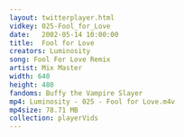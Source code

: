 ```yaml
---
layout: twitterplayer.html
vidkey: 025-Fool_for_Love
date:   2002-05-14 10:00:00
title:  Fool for Love
creators: Luminosity
song: Fool For Love Remix
artist: Mix Master
width: 640
height: 480
fandoms: Buffy the Vampire Slayer
mp4: Luminosity - 025 - Fool for Love.m4v
mp4size: 78.71 MB
collection: playerVids
---
```


  <div>
  
  </div>
  